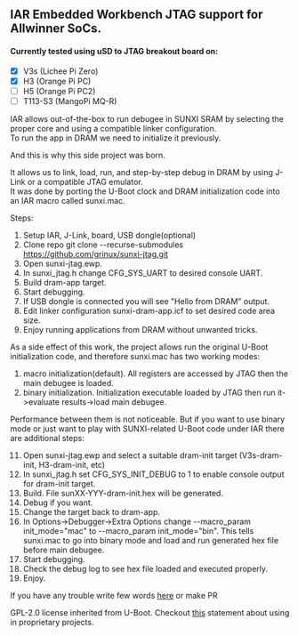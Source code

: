 ## IAR Embedded Workbench JTAG support for Allwinner SoCs. 

#### Currently tested using uSD to JTAG breakout board on: 
- [x] V3s (Lichee Pi Zero)
- [x] H3 (Orange Pi PC)
- [ ] H5 (Orange Pi PC2)
- [ ] T113-S3 (MangoPi MQ-R)

IAR allows out-of-the-box to run debugee in SUNXI SRAM by selecting the proper core and using a compatible linker configuration.  
To run the app in DRAM we need to initialize it previously.  

And this is why this side project was born.  

It allows us to link, load, run, and step-by-step debug in DRAM by using J-Link or a compatible JTAG emulator.  
It was done by porting the U-Boot clock and DRAM initialization code into an IAR macro called sunxi.mac.  

Steps:  
1. Setup IAR, J-Link, board, USB dongle(optional)
2. Clone repo git clone --recurse-submodules https://github.com/grinux/sunxi-jtag.git  
3. Open sunxi-jtag.ewp.
4. In sunxi_jtag.h change CFG_SYS_UART to desired console UART.
5. Build dram-app target.
6. Start debugging.
7. If USB dongle is connected you will see "Hello from DRAM" output.
8. Edit linker configuration sunxi-dram-app.icf to set desired code area size.
9. Enjoy running applications from DRAM without unwanted tricks.

As a side effect of this work, the project allows run the original U-Boot initialization code, and therefore sunxi.mac has two working modes:

1. macro initialization(default). All registers are accessed by JTAG then the main debugee is loaded.
2. binary initialization. Initialization executable loaded by JTAG then run it->evaluate results->load main debugee.

Performance between them is not noticeable. 
But if you want to use binary mode or just want to play with SUNXI-related U-Boot code under IAR there are additional steps:

11. Open sunxi-jtag.ewp and select a suitable dram-init target (V3s-dram-init, H3-dram-init, etc)
12. In sunxi_jtag.h set CFG_SYS_INIT_DEBUG to 1 to enable console output for dram-init target.
13. Build. File sunXX-YYY-dram-init.hex will be generated.
14. Debug if you want.
15. Change the target back to dram-app.
16. In Options->Debugger->Extra Options change --macro_param init_mode="mac" to --macro_param init_mode="bin". 
This tells sunxi.mac to go into binary mode and load and run generated hex file before main debugee.
17. Start debugging.
18. Check the debug log to see hex file loaded and executed properly.
19. Enjoy.

If you have any trouble write few words [here](https://github.com/grinux/sunxi-jtag/issues) or make PR


GPL-2.0 license inherited from U-Boot. Checkout [this](https://github.com/ARM-software/u-boot/blob/402465214395ed26d6fa72d9b6097c7adbf6a966/Licenses/README#L11) statement about using in proprietary projects. 
